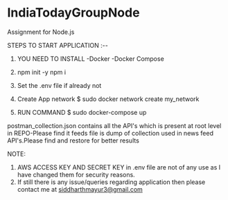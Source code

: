 # IndiaTodayGroupNode

Assignment for Node.js

STEPS TO START APPLICATION :--

1. YOU NEED TO INSTALL
   -Docker
   -Docker Compose

2. npm init -y
   npm i

3. Set the .env file if already not

4. Create App network
   $ sudo docker network create my_network

5. RUN COMMAND
   $ sudo docker-compose up

postman_collection.json contains all the API's which is present at root level in REPO-Please find it
feeds file is dump of collection used in news feed API's.Please find and restore for better results

NOTE:

1. AWS ACCESS KEY AND SECRET KEY in .env file are not of any use as I have changed them for security reasons.
2. If still there is any issue/queries regarding application then please contact me at siddharthmayur3@gmail.com
